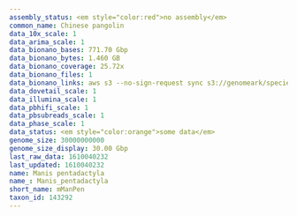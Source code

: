 ```yaml
---
assembly_status: <em style="color:red">no assembly</em>
common_name: Chinese pangolin
data_10x_scale: 1
data_arima_scale: 1
data_bionano_bases: 771.70 Gbp
data_bionano_bytes: 1.460 GB
data_bionano_coverage: 25.72x
data_bionano_files: 1
data_bionano_links: aws s3 --no-sign-request sync s3://genomeark/species/Manis_pentadactyla/mManPen7/genomic_data/bionano/ .<br>
data_dovetail_scale: 1
data_illumina_scale: 1
data_pbhifi_scale: 1
data_pbsubreads_scale: 1
data_phase_scale: 1
data_status: <em style="color:orange">some data</em>
genome_size: 30000000000
genome_size_display: 30.00 Gbp
last_raw_data: 1610040232
last_updated: 1610040232
name: Manis pentadactyla
name_: Manis_pentadactyla
short_name: mManPen
taxon_id: 143292
---
```

